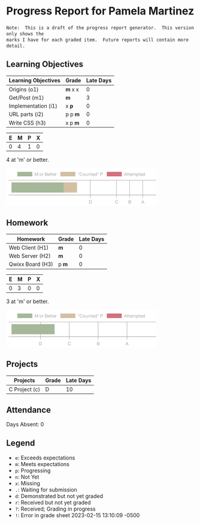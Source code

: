 # Progress Report for Pamela Martinez
    Note:  This is a draft of the progress report generator.  This version only shows the
    marks I have for each graded item.  Future reports will contain more detail.
## Learning Objectives
|Learning Objectives|Grade|Late Days|
|------|-------|-------|
|Origins (o1)|**m** x x|0|
|Get/Post (m1)|**m**|3|
|Implementation (i1)|x **p**|0|
|URL parts (i2)|p p **m**|0|
|Write CSS (h3)|x p **m**|0|

|E|M|P|X|
|------|-------|-------|-------|
|0|4|1|0|

4 at 'm' or better.

![Learning Objectives](LO.png)

## Homework
|Homework|Grade|Late Days|
|------|-------|-------|
|Web Client (H1)|**m**|0|
|Web Server (H2)|**m**|0|
|Qwixx Board (H3)|p **m**|0|

|E|M|P|X|
|------|-------|-------|-------|
|0|3|0|0|

3 at 'm' or better.

![Homework](H.png)

## Projects
|Projects|Grade|Late Days|
|------|-------|-------|
|C Project (c)|D|10|


## Attendance 
Days Absent: 0

## Legend 
* `e`: Exceeds expectations
* `m`: Meets expectations
* `p`: Progressing
* `n`: Not Yet
* `x`: Missing
* `.`: Waiting for submission
* `d`: Demonstrated but not yet graded
* `r`: Received but not yet graded
* `?`: Received; Grading in progress
* `!`: Error in grade sheet
2023-02-15 13:10:09 -0500
